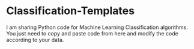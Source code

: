 # Classification-Templates
I am sharing Python code for Machine Learning Classification algorithms. You just need to copy and paste code from here and modify the code according to your data.
